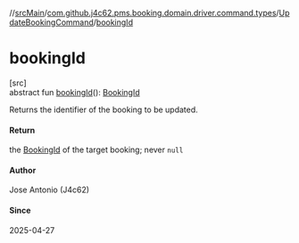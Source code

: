 //[srcMain](../../../index.md)/[com.github.j4c62.pms.booking.domain.driver.command.types](../index.md)/[UpdateBookingCommand](index.md)/[bookingId](booking-id.md)

# bookingId

[src]\
abstract
fun [bookingId](booking-id.md)(): [BookingId](../../com.github.j4c62.pms.booking.domain.aggregate.vo/-booking-id/index.md)

Returns the identifier of the booking to be updated.

#### Return

the [BookingId](../../com.github.j4c62.pms.booking.domain.aggregate.vo/-booking-id/index.md) of the target booking;
never `null`

#### Author

Jose Antonio (J4c62)

#### Since

2025-04-27